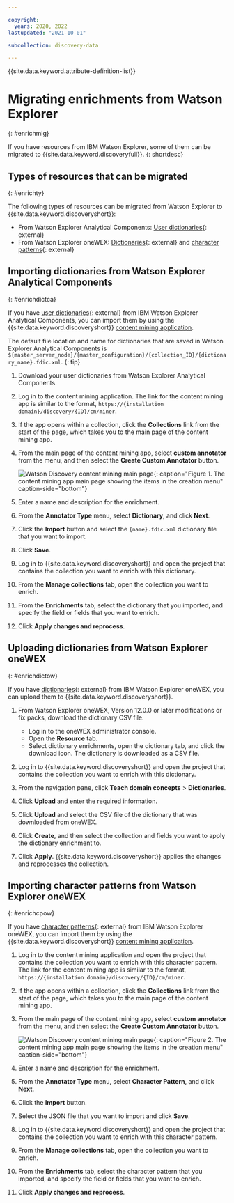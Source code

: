 ```yaml
---

copyright:
  years: 2020, 2022
lastupdated: "2021-10-01"

subcollection: discovery-data

---
```


{{site.data.keyword.attribute-definition-list}}

# Migrating enrichments from Watson Explorer
{: #enrichmig}

If you have resources from IBM Watson Explorer, some of them can be migrated to {{site.data.keyword.discoveryfull}}.
{: shortdesc}

## Types of resources that can be migrated
{: #enrichty}

The following types of resources can be migrated from Watson Explorer to {{site.data.keyword.discoveryshort}}:

- From Watson Explorer Analytical Components: [User dictionaries](https://www.ibm.com/support/knowledgecenter/en/SS8NLW_12.0.0/com.ibm.discovery.es.ad.doc/iiysatauserdict.html){: external}
- From Watson Explorer oneWEX: [Dictionaries](https://www.ibm.com/support/knowledgecenter/en/SS8NLW_12.0.0/com.ibm.watson.wex.ee.doc/c_ce_adm_dict_ann.html){: external} and [character patterns](https://www.ibm.com/support/knowledgecenter/en/SS8NLW_12.0.0/com.ibm.watson.wex.ee.doc/c_ce_adm_char_ann.html){: external}

## Importing dictionaries from Watson Explorer Analytical Components
{: #enrichdictca}

If you have [user dictionaries](https://www.ibm.com/support/knowledgecenter/en/SS8NLW_12.0.0/com.ibm.discovery.es.ad.doc/iiysatauserdict.html){: external} from IBM Watson Explorer Analytical Components, you can import them by using the {{site.data.keyword.discoveryshort}} [content mining application](/docs/discovery-data?topic=discovery-data-contentminerapp).

The default file location and name for dictionaries that are saved in Watson Explorer Analytical Components is `${master_server_node}/{master_configuration}/{collection_ID}/{dictionary_name}.fdic.xml`.
{: tip}

1.  Download your user dictionaries from Watson Explorer Analytical Components.
1.  Log in to the content mining application. The link for the content mining app is similar to the format, `https://{installation domain}/discovery/{ID}/cm/miner`.
1.  If the app opens within a collection, click the **Collections** link from the start of the page, which takes you to the main page of the content mining app.
1.  From the main page of the content mining app, select **custom annotator** from the menu, and then select the **Create Custom Annotator** button.

    ![Watson Discovery content mining main page](images/cmcustomanno.png "Content mining app main page showing an arrow pointing at the custom annotator menu item"){: caption="Figure 1. The content mining app main page showing the items in the creation menu" caption-side="bottom"}

1.  Enter a name and description for the enrichment.
1.  From the **Annotator Type** menu, select **Dictionary**, and click **Next**.
1.  Click the **Import** button and select the `{name}.fdic.xml` dictionary file that you want to import.
1.  Click **Save**.
1.  Log in to {{site.data.keyword.discoveryshort}} and open the project that contains the collection you want to enrich with this dictionary.
1.  From the **Manage collections** tab, open the collection you want to enrich.
1.  From the **Enrichments** tab, select the dictionary that you imported, and specify the field or fields that you want to enrich.
1.  Click **Apply changes and reprocess**.

## Uploading dictionaries from Watson Explorer oneWEX
{: #enrichdictow}

If you have [dictionaries](https://www.ibm.com/support/knowledgecenter/en/SS8NLW_12.0.0/com.ibm.watson.wex.ee.doc/c_ce_adm_dict_ann.html){: external} from IBM Watson Explorer oneWEX, you can upload them to {{site.data.keyword.discoveryshort}}.

1.  From Watson Explorer oneWEX, Version 12.0.0 or later modifications or fix packs, download the dictionary CSV file.

    -   Log in to the oneWEX administrator console.
    -   Open the **Resource** tab.
    -   Select dictionary enrichments, open the dictionary tab, and click the download icon. The dictionary is downloaded as a CSV file.

1.  Log in to {{site.data.keyword.discoveryshort}} and open the project that contains the collection you want to enrich with this dictionary.
1.  From the navigation pane, click **Teach domain concepts** > **Dictionaries**.
1.  Click **Upload** and enter the required information.
1.  Click **Upload** and select the CSV file of the dictionary that was downloaded from oneWEX.
1.  Click **Create**, and then select the collection and fields you want to apply the dictionary enrichment to.
1.  Click **Apply**. {{site.data.keyword.discoveryshort}} applies the changes and reprocesses the collection.

## Importing character patterns from Watson Explorer oneWEX
{: #enrichcpow}

If you have [character patterns](https://www.ibm.com/support/knowledgecenter/en/SS8NLW_12.0.0/com.ibm.watson.wex.ee.doc/c_ce_adm_char_ann.html){: external} from IBM Watson Explorer oneWEX, you can import them by using the {{site.data.keyword.discoveryshort}} [content mining application](/docs/discovery-data?topic=discovery-data-contentminerapp).

1.  Log in to the content mining application and open the project that contains the collection you want to enrich with this character pattern. The link for the content mining app is similar to the format, `https://{installation domain}/discovery/{ID}/cm/miner`.
1.  If the app opens within a collection, click the **Collections** link from the start of the page, which takes you to the main page of the content mining app.
1.  From the main page of the content mining app, select **custom annotator** from the menu, and then select the **Create Custom Annotator** button.

    ![Watson Discovery content mining main page](images/cmcustomanno.png "Content mining app main page showing an arrow pointing at the custom annotator menu item"){: caption="Figure 2. The content mining app main page showing the items in the creation menu" caption-side="bottom"}

1.  Enter a name and description for the enrichment.
1.  From the **Annotator Type** menu, select **Character Pattern**, and click **Next**.
1.  Click the **Import** button.
1.  Select the JSON file that you want to import and click **Save**.
1.  Log in to {{site.data.keyword.discoveryshort}} and open the project that contains the collection you want to enrich with this character pattern.
1.  From the **Manage collections** tab, open the collection you want to enrich.
1.  From the **Enrichments** tab, select the character pattern that you imported, and specify the field or fields that you want to enrich.
1.  Click **Apply changes and reprocess**.
